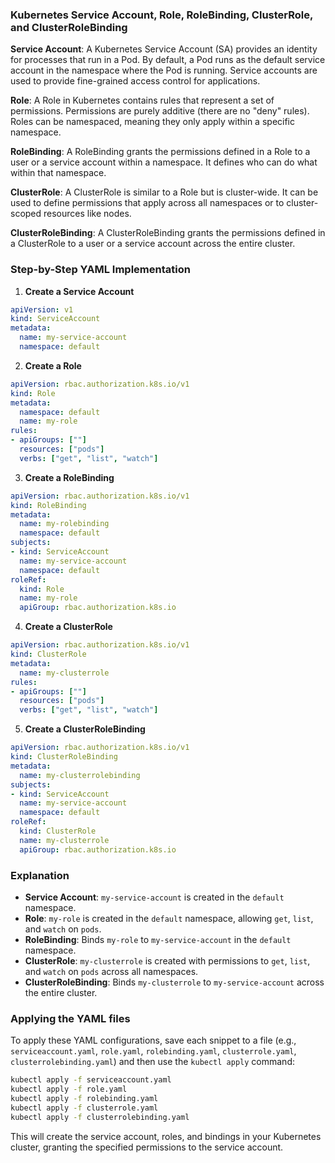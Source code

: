 ### Kubernetes Service Account, Role, RoleBinding, ClusterRole, and ClusterRoleBinding

**Service Account**: 
A Kubernetes Service Account (SA) provides an identity for processes that run in a Pod. By default, a Pod runs as the default service account in the namespace where the Pod is running. Service accounts are used to provide fine-grained access control for applications.

**Role**:
A Role in Kubernetes contains rules that represent a set of permissions. Permissions are purely additive (there are no "deny" rules). Roles can be namespaced, meaning they only apply within a specific namespace.

**RoleBinding**:
A RoleBinding grants the permissions defined in a Role to a user or a service account within a namespace. It defines who can do what within that namespace.

**ClusterRole**:
A ClusterRole is similar to a Role but is cluster-wide. It can be used to define permissions that apply across all namespaces or to cluster-scoped resources like nodes.

**ClusterRoleBinding**:
A ClusterRoleBinding grants the permissions defined in a ClusterRole to a user or a service account across the entire cluster.

### Step-by-Step YAML Implementation

1. **Create a Service Account**

```yaml
apiVersion: v1
kind: ServiceAccount
metadata:
  name: my-service-account
  namespace: default
```

2. **Create a Role**

```yaml
apiVersion: rbac.authorization.k8s.io/v1
kind: Role
metadata:
  namespace: default
  name: my-role
rules:
- apiGroups: [""]
  resources: ["pods"]
  verbs: ["get", "list", "watch"]
```

3. **Create a RoleBinding**

```yaml
apiVersion: rbac.authorization.k8s.io/v1
kind: RoleBinding
metadata:
  name: my-rolebinding
  namespace: default
subjects:
- kind: ServiceAccount
  name: my-service-account
  namespace: default
roleRef:
  kind: Role
  name: my-role
  apiGroup: rbac.authorization.k8s.io
```

4. **Create a ClusterRole**

```yaml
apiVersion: rbac.authorization.k8s.io/v1
kind: ClusterRole
metadata:
  name: my-clusterrole
rules:
- apiGroups: [""]
  resources: ["pods"]
  verbs: ["get", "list", "watch"]
```

5. **Create a ClusterRoleBinding**

```yaml
apiVersion: rbac.authorization.k8s.io/v1
kind: ClusterRoleBinding
metadata:
  name: my-clusterrolebinding
subjects:
- kind: ServiceAccount
  name: my-service-account
  namespace: default
roleRef:
  kind: ClusterRole
  name: my-clusterrole
  apiGroup: rbac.authorization.k8s.io
```

### Explanation

- **Service Account**: `my-service-account` is created in the `default` namespace.
- **Role**: `my-role` is created in the `default` namespace, allowing `get`, `list`, and `watch` on `pods`.
- **RoleBinding**: Binds `my-role` to `my-service-account` in the `default` namespace.
- **ClusterRole**: `my-clusterrole` is created with permissions to `get`, `list`, and `watch` on `pods` across all namespaces.
- **ClusterRoleBinding**: Binds `my-clusterrole` to `my-service-account` across the entire cluster.

### Applying the YAML files

To apply these YAML configurations, save each snippet to a file (e.g., `serviceaccount.yaml`, `role.yaml`, `rolebinding.yaml`, `clusterrole.yaml`, `clusterrolebinding.yaml`) and then use the `kubectl apply` command:

```sh
kubectl apply -f serviceaccount.yaml
kubectl apply -f role.yaml
kubectl apply -f rolebinding.yaml
kubectl apply -f clusterrole.yaml
kubectl apply -f clusterrolebinding.yaml
```

This will create the service account, roles, and bindings in your Kubernetes cluster, granting the specified permissions to the service account.
